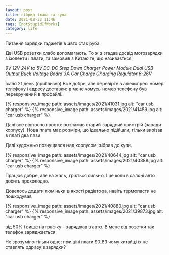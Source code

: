 ```yaml
---
layout: post
title: гібрид їжака та вужа
date: 2021-02-22 11:46 
tags: [notStupidIfWorks]
category: life
---
```

Питання зарядки гаджетів в авто стає руба

Дві USB розетки слабо допомагають.
То ж з згадав досвід мотозарядки з ізоленти і плати, та замовив з Китаю те, що називається

_9V 12V 24V to 5V DC-DC Step Down Charger Power Module Dual USB Output Buck Voltage Board 3A Car Charge Charging Regulator 6-26V_

Їхало 21 день (приблизно)
Все добре, але перевірте в аліекспресі номер телефону і адресу доставки: в мене чомусь номер телефону був перекручений в профайлі.

{% responsive_image path: assets/images/2021/41031.jpg alt: "car usb charger" %}
{% responsive_image path: assets/images/2021/41459.jpg alt: "car usb charger" %}

Далі все відносно просто: розламав старий зарядний пристрій (заради корпусу).
Нова плата має розміри, що ідеально підійшли, тільки вирізав в платі два пази

Далі художньо познущався над корпусом, зібрав до купи.

{% responsive_image path: assets/images/2021/40644.jpg alt: "car usb charger" %} {% responsive_image path: assets/images/2021/40388.jpg alt: "car usb charger" %}

Працює добре, але на жаль, гріється сильно. І це коли в салоні авто досить прохолодно.

Довелось додати люміньки в якості радіатора, навіть термопасти не пошкодував

{% responsive_image path: assets/images/2021/40880.jpg alt: "car usb charger" %} {% responsive_image path: assets/images/2021/39873.jpg alt: "car usb charger" %}

від 50% і вище на графіку - заряджав в авто. В мене від розетки так телефон заряджається.

Не зрозуміло тільки одне: при ціні плати $0.83 чому китайці їх не ставлять одразу в зарядки?
